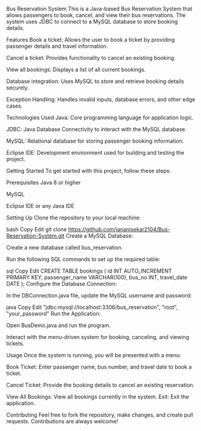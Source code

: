 Bus Reservation System
This is a Java-based Bus Reservation System that allows passengers to book, cancel, and view their bus reservations. The system uses JDBC to connect to a MySQL database to store booking details.

Features
Book a ticket: Allows the user to book a ticket by providing passenger details and travel information.

Cancel a ticket: Provides functionality to cancel an existing booking.

View all bookings: Displays a list of all current bookings.

Database integration: Uses MySQL to store and retrieve booking details securely.

Exception Handling: Handles invalid inputs, database errors, and other edge cases.

Technologies Used
Java: Core programming language for application logic.

JDBC: Java Database Connectivity to interact with the MySQL database.

MySQL: Relational database for storing passenger booking information.

Eclipse IDE: Development environment used for building and testing the project.

Getting Started
To get started with this project, follow these steps:

Prerequisites
Java 8 or higher

MySQL

Eclipse IDE or any Java IDE

Setting Up
Clone the repository to your local machine:

bash
Copy
Edit
git clone https://github.com/jananisekar2104/Bus-Reservation-System.git
Create a MySQL Database:

Create a new database called bus_reservation.

Run the following SQL commands to set up the required table:

sql
Copy
Edit
CREATE TABLE bookings (
  id INT AUTO_INCREMENT PRIMARY KEY,
  passenger_name VARCHAR(100),
  bus_no INT,
  travel_date DATE
);
Configure the Database Connection:

In the DBConnection.java file, update the MySQL username and password:

java
Copy
Edit
"jdbc:mysql://localhost:3306/bus_reservation", "root", "your_password"
Run the Application:

Open BusDemo.java and run the program.

Interact with the menu-driven system for booking, canceling, and viewing tickets.

Usage
Once the system is running, you will be presented with a menu:

Book Ticket: Enter passenger name, bus number, and travel date to book a ticket.

Cancel Ticket: Provide the booking details to cancel an existing reservation.

View All Bookings: View all bookings currently in the system.
Exit: Exit the application.

Contributing
Feel free to fork the repository, make changes, and create pull requests. Contributions are always welcome!

